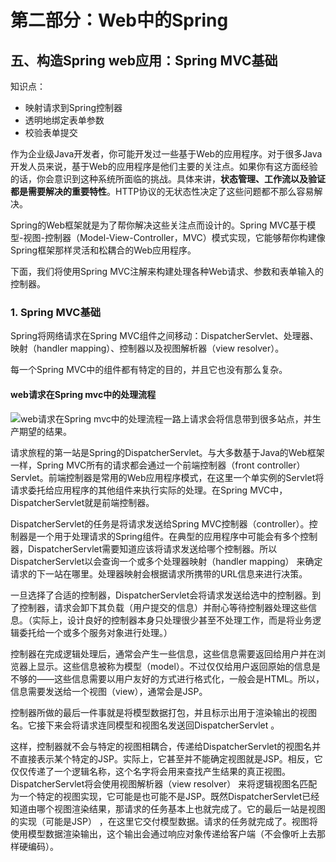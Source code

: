 # 第二部分：Web中的Spring

## 五、构造Spring web应用：Spring MVC基础

知识点：

- 映射请求到Spring控制器
- 透明地绑定表单参数
- 校验表单提交

作为企业级Java开发者，你可能开发过一些基于Web的应用程序。对于很多Java开发人员来说，基于Web的应用程序是他们主要的关注点。如果你有这方面经验的话，你会意识到这种系统所面临的挑战。具体来讲，**状态管理、工作流以及验证都是需要解决的重要特性**。HTTP协议的无状态性决定了这些问题都不那么容易解决。

Spring的Web框架就是为了帮你解决这些关注点而设计的。Spring MVC基于模型-视图-控制器（Model-View-Controller，MVC）模式实现，它能够帮你构建像Spring框架那样灵活和松耦合的Web应用程序。

下面，我们将使用Spring MVC注解来构建处理各种Web请求、参数和表单输入的控制器。

### 1. Spring MVC基础

Spring将网络请求在Spring MVC组件之间移动：DispatcherServlet、处理器、映射（handler mapping）、控制器以及视图解析器（view resolver）。

每一个Spring MVC中的组件都有特定的目的，并且它也没有那么复杂。

#### web请求在Spring mvc中的处理流程

![web请求在Spring mvc中的处理流程](https://thumbnail10.baidupcs.com/thumbnail/761bab8029a6a8c61d5d387ef9c79f3d?fid=3123715832-250528-295357327739151&rt=pr&sign=FDTAER-DCb740ccc5511e5e8fedcff06b081203-gNQlniQ1IENmnzpJXD8%2bI6yDvbc%3d&expires=8h&chkbd=0&chkv=0&dp-logid=3935843383975749168&dp-callid=0&time=1529395200&size=c1440_u900&quality=90&vuk=3123715832&ft=image&autopolicy=1)一路上请求会将信息带到很多站点，并生产期望的结果。

请求旅程的第一站是Spring的DispatcherServlet。与大多数基于Java的Web框架一样，Spring MVC所有的请求都会通过一个前端控制器（front controller）Servlet。前端控制器是常用的Web应用程序模式，在这里一个单实例的Servlet将请求委托给应用程序的其他组件来执行实际的处理。在Spring MVC中，DispatcherServlet就是前端控制器。

DispatcherServlet的任务是将请求发送给Spring MVC控制器（controller）。控制器是一个用于处理请求的Spring组件。在典型的应用程序中可能会有多个控制器，DispatcherServlet需要知道应该将请求发送给哪个控制器。所以DispatcherServlet以会查询一个或多个处理器映射（handler mapping） 来确定请求的下一站在哪里。处理器映射会根据请求所携带的URL信息来进行决策。

一旦选择了合适的控制器，DispatcherServlet会将请求发送给选中的控制器。到了控制器，请求会卸下其负载（用户提交的信息）并耐心等待控制器处理这些信息。（实际上，设计良好的控制器本身只处理很少甚至不处理工作，而是将业务逻辑委托给一个或多个服务对象进行处理。）

控制器在完成逻辑处理后，通常会产生一些信息，这些信息需要返回给用户并在浏览器上显示。这些信息被称为模型（model）。不过仅仅给用户返回原始的信息是不够的——这些信息需要以用户友好的方式进行格式化，一般会是HTML。所以，信息需要发送给一个视图（view），通常会是JSP。

控制器所做的最后一件事就是将模型数据打包，并且标示出用于渲染输出的视图名。它接下来会将请求连同模型和视图名发送回DispatcherServlet 。

这样，控制器就不会与特定的视图相耦合，传递给DispatcherServlet的视图名并不直接表示某个特定的JSP。实际上，它甚至并不能确定视图就是JSP。相反，它仅仅传递了一个逻辑名称，这个名字将会用来查找产生结果的真正视图。DispatcherServlet将会使用视图解析器（view resolver） 来将逻辑视图名匹配为一个特定的视图实现，它可能是也可能不是JSP。既然DispatcherServlet已经知道由哪个视图渲染结果，那请求的任务基本上也就完成了。它的最后一站是视图的实现（可能是JSP） ，在这里它交付模型数据。请求的任务就完成了。视图将使用模型数据渲染输出，这个输出会通过响应对象传递给客户端（不会像听上去那样硬编码）。